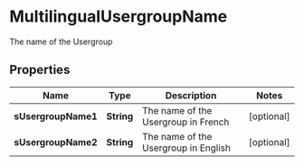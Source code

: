

# MultilingualUsergroupName

The name of the Usergroup

## Properties

| Name | Type | Description | Notes |
|------------ | ------------- | ------------- | -------------|
|**sUsergroupName1** | **String** | The name of the Usergroup in French |  [optional] |
|**sUsergroupName2** | **String** | The name of the Usergroup in English |  [optional] |



